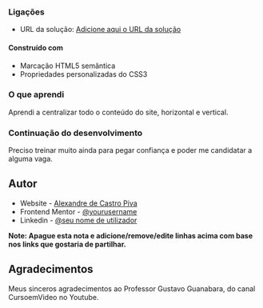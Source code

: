 ### Ligações

- URL da solução: [Adicione aqui o URL da solução](https://alexpiva.github.io/qr-code-component-main/)

#### Construído com

- Marcação HTML5 semântica
- Propriedades personalizadas do CSS3

### O que aprendi

Aprendi a centralizar todo o conteúdo do site, horizontal e vertical.

### Continuação do desenvolvimento

Preciso treinar muito ainda para pegar confiança e poder me candidatar a alguma vaga.

## Autor

- Website - [Alexandre de Castro Piva](https://www.your-site.com)
- Frontend Mentor - [@yourusername](https://www.frontendmentor.io/profile/yourusername)
- Linkedin - [@seu nome de utilizador](linkedin.com/in/alexandre-piva-579076126)

**Note: Apague esta nota e adicione/remove/edite linhas acima com base nos links que gostaria de partilhar.**

## Agradecimentos

Meus sinceros agradecimentos ao Professor Gustavo Guanabara, do canal CursoemVideo no Youtube.

